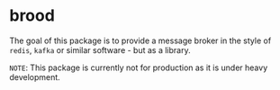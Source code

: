 # brood

The goal of this package is to provide a message broker in the style of `redis`, `kafka` or similar software - but as a library.

```NOTE```: This package is currently not for production as it is under heavy development.